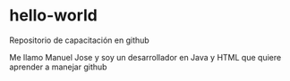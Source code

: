# hello-world
Repositorio de capacitación en github

Me llamo Manuel Jose y soy un desarrollador en Java y HTML que quiere aprender a manejar github
